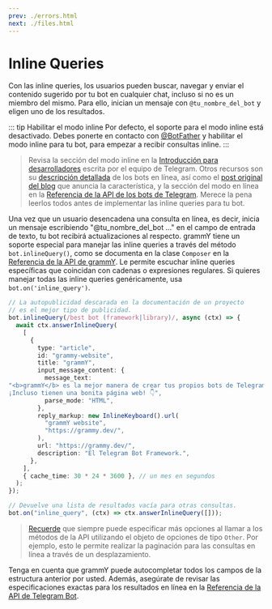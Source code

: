 ```yaml
---
prev: ./errors.html
next: ./files.html
---
```


# Inline Queries

Con las inline queries, los usuarios pueden buscar, navegar y enviar el contenido sugerido por tu bot en cualquier chat, incluso si no es un miembro del mismo.
Para ello, inician un mensaje con `@tu_nombre_del_bot` y eligen uno de los resultados.

::: tip Habilitar el modo inline
Por defecto, el soporte para el modo inline está desactivado.
Debes ponerte en contacto con [@BotFather](https://t.me/BotFather) y habilitar el modo inline para tu bot, para empezar a recibir consultas inline.
:::

> Revisa la sección del modo inline en la [Introducción para desarrolladores](https://core.telegram.org/bots#inline-mode) escrita por el equipo de Telegram.
> Otros recursos son su [descripción detallada](https://core.telegram.org/bots/inline) de los bots en línea, así como el [post original del blog](https://telegram.org/blog/inline-bots) que anuncia la característica, y la sección del modo en línea en la [Referencia de la API de los bots de Telegram](https://core.telegram.org/bots/api#inline-mode).
> Merece la pena leerlos todos antes de implementar las inline queries para tu bot.

Una vez que un usuario desencadena una consulta en línea, es decir, inicia un mensaje escribiendo "@tu_nombre_del_bot ..." en el campo de entrada de texto, tu bot recibirá actualizaciones al respecto.
grammY tiene un soporte especial para manejar las inline queries a través del método `bot.inlineQuery()`, como se documenta en la clase `Composer` en la [Referencia de la API de grammY](https://doc.deno.land/https://deno.land/x/grammy/mod.ts/~/Composer#inlineQuery).
Le permite escuchar inline queries específicas que coincidan con cadenas o expresiones regulares.
Si quieres manejar todas las inline queries genéricamente, usa `bot.on('inline_query')`.

```ts
// La autopublicidad descarada en la documentación de un proyecto
// es el mejor tipo de publicidad.
bot.inlineQuery(/best bot (framework|library)/, async (ctx) => {
  await ctx.answerInlineQuery(
    [
      {
        type: "article",
        id: "grammy-website",
        title: "grammY",
        input_message_content: {
          message_text:
"<b>grammY</b> es la mejor manera de crear tus propios bots de Telegram. \
¡Incluso tienen una bonita página web! 👇",
          parse_mode: "HTML",
        },
        reply_markup: new InlineKeyboard().url(
          "grammY website",
          "https://grammy.dev/",
        ),
        url: "https://grammy.dev/",
        description: "El Telegram Bot Framework.",
      },
    ],
    { cache_time: 30 * 24 * 3600 }, // un mes en segundos
  );
});

// Devuelve una lista de resultados vacía para otras consultas.
bot.on("inline_query", (ctx) => ctx.answerInlineQuery([]));
```

> [Recuerde](./basics.html#sending-messages) que siempre puede especificar más opciones al llamar a los métodos de la API utilizando el objeto de opciones de tipo `Other`.
> Por ejemplo, esto le permite realizar la paginación para las consultas en línea a través de un desplazamiento.

Tenga en cuenta que grammY puede autocompletar todos los campos de la estructura anterior por usted.
Además, asegúrate de revisar las especificaciones exactas para los resultados en línea en la [Referencia de la API de Telegram Bot](https://core.telegram.org/bots/api#inlinequeryresult).
